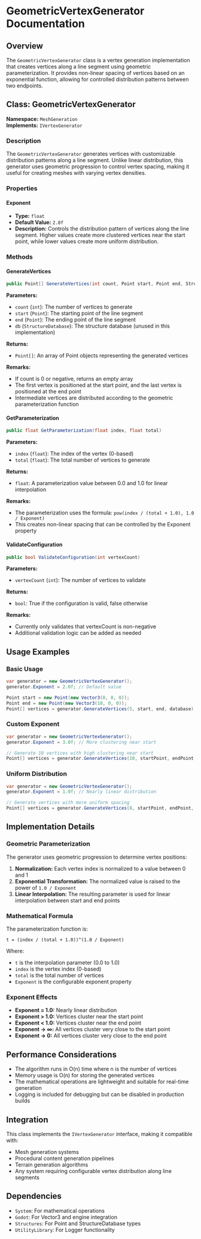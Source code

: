 # GeometricVertexGenerator Documentation

## Overview

The `GeometricVertexGenerator` class is a vertex generation implementation that creates vertices along a line segment using geometric parameterization. It provides non-linear spacing of vertices based on an exponential function, allowing for controlled distribution patterns between two endpoints.

## Class: GeometricVertexGenerator

**Namespace:** `MeshGeneration`  
**Implements:** `IVertexGenerator`

### Description

The `GeometricVertexGenerator` generates vertices with customizable distribution patterns along a line segment. Unlike linear distribution, this generator uses geometric progression to control vertex spacing, making it useful for creating meshes with varying vertex densities.

### Properties

#### Exponent
- **Type:** `float`
- **Default Value:** `2.0f`
- **Description:** Controls the distribution pattern of vertices along the line segment. Higher values create more clustered vertices near the start point, while lower values create more uniform distribution.

### Methods

#### GenerateVertices
```csharp
public Point[] GenerateVertices(int count, Point start, Point end, StructureDatabase db)
```

**Parameters:**
- `count` (`int`): The number of vertices to generate
- `start` (`Point`): The starting point of the line segment
- `end` (`Point`): The ending point of the line segment
- `db` (`StructureDatabase`): The structure database (unused in this implementation)

**Returns:**
- `Point[]`: An array of Point objects representing the generated vertices

**Remarks:**
- If count is 0 or negative, returns an empty array
- The first vertex is positioned at the start point, and the last vertex is positioned at the end point
- Intermediate vertices are distributed according to the geometric parameterization function

#### GetParameterization
```csharp
public float GetParameterization(float index, float total)
```

**Parameters:**
- `index` (`float`): The index of the vertex (0-based)
- `total` (`float`): The total number of vertices to generate

**Returns:**
- `float`: A parameterization value between 0.0 and 1.0 for linear interpolation

**Remarks:**
- The parameterization uses the formula: `pow(index / (total + 1.0), 1.0 / Exponent)`
- This creates non-linear spacing that can be controlled by the Exponent property

#### ValidateConfiguration
```csharp
public bool ValidateConfiguration(int vertexCount)
```

**Parameters:**
- `vertexCount` (`int`): The number of vertices to validate

**Returns:**
- `bool`: True if the configuration is valid, false otherwise

**Remarks:**
- Currently only validates that vertexCount is non-negative
- Additional validation logic can be added as needed

## Usage Examples

### Basic Usage
```csharp
var generator = new GeometricVertexGenerator();
generator.Exponent = 2.0f; // Default value

Point start = new Point(new Vector3(0, 0, 0));
Point end = new Point(new Vector3(10, 0, 0));
Point[] vertices = generator.GenerateVertices(5, start, end, database);
```

### Custom Exponent
```csharp
var generator = new GeometricVertexGenerator();
generator.Exponent = 3.0f; // More clustering near start

// Generate 10 vertices with high clustering near start
Point[] vertices = generator.GenerateVertices(10, startPoint, endPoint, database);
```

### Uniform Distribution
```csharp
var generator = new GeometricVertexGenerator();
generator.Exponent = 1.0f; // Nearly linear distribution

// Generate vertices with more uniform spacing
Point[] vertices = generator.GenerateVertices(8, startPoint, endPoint, database);
```

## Implementation Details

### Geometric Parameterization

The generator uses geometric progression to determine vertex positions:

1. **Normalization:** Each vertex index is normalized to a value between 0 and 1
2. **Exponential Transformation:** The normalized value is raised to the power of `1.0 / Exponent`
3. **Linear Interpolation:** The resulting parameter is used for linear interpolation between start and end points

### Mathematical Formula

The parameterization function is:
```
t = (index / (total + 1.0))^(1.0 / Exponent)
```

Where:
- `t` is the interpolation parameter (0.0 to 1.0)
- `index` is the vertex index (0-based)
- `total` is the total number of vertices
- `Exponent` is the configurable exponent property

### Exponent Effects

- **Exponent = 1.0:** Nearly linear distribution
- **Exponent > 1.0:** Vertices cluster near the start point
- **Exponent < 1.0:** Vertices cluster near the end point
- **Exponent → ∞:** All vertices cluster very close to the start point
- **Exponent → 0:** All vertices cluster very close to the end point

## Performance Considerations

- The algorithm runs in O(n) time where n is the number of vertices
- Memory usage is O(n) for storing the generated vertices
- The mathematical operations are lightweight and suitable for real-time generation
- Logging is included for debugging but can be disabled in production builds

## Integration

This class implements the `IVertexGenerator` interface, making it compatible with:
- Mesh generation systems
- Procedural content generation pipelines
- Terrain generation algorithms
- Any system requiring configurable vertex distribution along line segments

## Dependencies

- `System`: For mathematical operations
- `Godot`: For Vector3 and engine integration
- `Structures`: For Point and StructureDatabase types
- `UtilityLibrary`: For Logger functionality